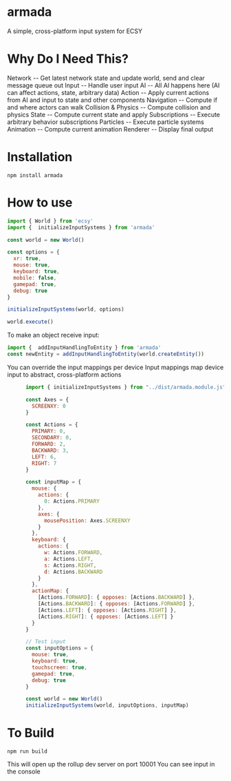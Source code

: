 # armada
A simple, cross-platform input system for ECSY

# Why Do I Need This?


Network -- Get latest network state and update world, send and clear message queue out
Input -- Handle user input
AI -- All AI happens here (AI can affect actions, state, arbitrary data)
Action -- Apply current actions from AI and input to state and other components
Navigation -- Compute if and where actors can walk
Collision & Physics -- Compute collision and physics
State -- Compute current state and apply
Subscriptions -- Execute arbitrary behavior subscriptions
Particles -- Execute particle systems
Animation -- Compute current animation
Renderer -- Display final output


# Installation
```
npm install armada
```

# How to use
```javascript
import { World } from 'ecsy'
import {  initializeInputSystems } from 'armada'

const world = new World()

const options = {
  xr: true,
  mouse: true,
  keyboard: true,
  mobile: false,
  gamepad: true,
  debug: true
}

initializeInputSystems(world, options)

world.execute()
```

To make an object receive input:
```javascript
import {  addInputHandlingToEntity } from 'armada'
const newEntity = addInputHandlingToEntity(world.createEntity())
```

You can override the input mappings per device
Input mappings map device input to abstract, cross-platform actions

```javascript
      import { initializeInputSystems } from "../dist/armada.module.js"

      const Axes = {
        SCREENXY: 0
      }

      const Actions = {
        PRIMARY: 0,
        SECONDARY: 0,
        FORWARD: 2,
        BACKWARD: 3,
        LEFT: 6,
        RIGHT: 7
      }

      const inputMap = {
        mouse: {
          actions: {
            0: Actions.PRIMARY
          },
          axes: {
            mousePosition: Axes.SCREENXY
          }
        },
        keyboard: {
          actions: {
            w: Actions.FORWARD,
            a: Actions.LEFT,
            s: Actions.RIGHT,
            d: Actions.BACKWARD
          }
        },
        actionMap: {
          [Actions.FORWARD]: { opposes: [Actions.BACKWARD] },
          [Actions.BACKWARD]: { opposes: [Actions.FORWARD] },
          [Actions.LEFT]: { opposes: [Actions.RIGHT] },
          [Actions.RIGHT]: { opposes: [Actions.LEFT] }
        }
      }

      // Test input
      const inputOptions = {
        mouse: true,
        keyboard: true,
        touchscreen: true,
        gamepad: true,
        debug: true
      }

      const world = new World()
      initializeInputSystems(world, inputOptions, inputMap)
```

# To Build
```
npm run build
```
This will open up the rollup dev server on port 10001
You can see input in the console
